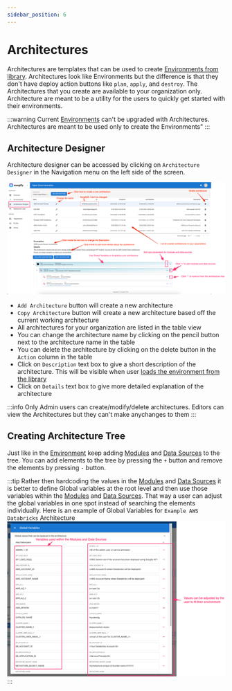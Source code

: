 ```yaml
---
sidebar_position: 6
---
```


# Architectures

Architectures are templates that can be used to create [Environments from library](./Environment.md#creating-envrionment-from-library). Architectures look like Environments but the difference is that they don't have deploy action buttons like `plan`, `apply`, and `destroy`. The Architectures that you create are available to your organization only. Architecture are meant to be a utility for the users to quickly get started with their environments.

:::warning
Current [Environments](./Environment.md) can't be upgraded with Architectures. Architectures are meant to be used only to create the Environments"
:::

## Architecture Designer

Architecture designer can be accessed by clicking on `Architecture Designer` in the Navigation menu on the left side of the screen.

![Architecute](./img/Architecture-Actions.png)

- `Add Architecture` button will create a new architecture
- `Copy Architecture` button will create a new architecture based off the current working architecture
- All architectures for your organization are listed in the table view
- You can change the architecture name by clicking on the pencil button next to the architecture name in the table
- You can delete the architecture by clicking on the delete button in the `Action` column in the table
- Click on `Description` text box to give a short description of the architecture. This will be visible when user [loads the environment from the library](./Environment.md#creating-envrionment-from-library)
- Click on `Details` text box to give more detailed explanation of the architecture

:::info
Only Admin users can create/modify/delete architectures. Editors can view the Architectures but they can't make anychanges to them
:::

## Creating Architecture Tree

Just like in the [Environment](./Environment.md) keep adding [Modules](./Module.md) and [Data Sources](./DataSource.md) to the tree. You can add elements to the tree by pressing the `+` button and remove the elements by pressing `-` button.

:::tip
Rather then hardcoding the values in the [Modules](./Module.md) and [Data Sources](./DataSource.md) it is better to define Global variables at the root level and then use those variables within the [Modules](./Module.md) and [Data Sources](./DataSource.md). That way a user can adjust the global variables in one spot instead of searching the elements individually. Here is an example of Global Variables for `Example AWS Databricks` Architecture
![Example Global Variables](./img/Architecture-GlobalVariables.png)
:::
